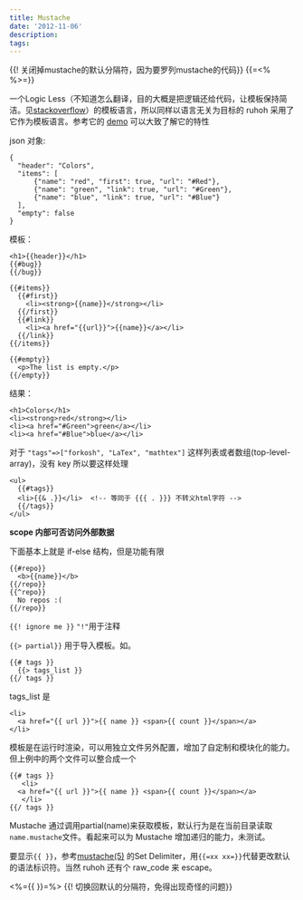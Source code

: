 ```yaml
---
title: Mustache
date: '2012-11-06'
description:
tags:
---
```



{{! 关闭掉mustache的默认分隔符，因为要罗列mustache的代码}}
{{=<% %>=}}

一个Logic Less（不知道怎么翻译，目的大概是把逻辑还给代码，让模板保持简洁。见[stackoverflow][]）的模板语言，所以同样以语言无关为目标的 ruhoh 采用了它作为模板语言。参考它的 [demo][] 可以大致了解它的特性

json 对象:

    {
      "header": "Colors",
      "items": [
          {"name": "red", "first": true, "url": "#Red"},
          {"name": "green", "link": true, "url": "#Green"},
          {"name": "blue", "link": true, "url": "#Blue"}
      ],
      "empty": false
    }

模板：

    <h1>{{header}}</h1>
    {{#bug}}
    {{/bug}}
    
    {{#items}}
      {{#first}}
        <li><strong>{{name}}</strong></li>
      {{/first}}
      {{#link}}
        <li><a href="{{url}}">{{name}}</a></li>
      {{/link}}
    {{/items}}
    
    {{#empty}}
      <p>The list is empty.</p>
    {{/empty}}

结果：

    <h1>Colors</h1>
    <li><strong>red</strong></li>
    <li><a href="#Green">green</a></li>
    <li><a href="#Blue">blue</a></li>

对于  `"tags"=>["forkosh", "LaTex", "mathtex"]` 这样列表或者数组(top-level-array)，没有 key 所以要这样处理

    <ul>
      {{#tags}}
      <li>{{& .}}</li>  <!-- 等同于 {{{ . }}} 不转义html字符 -->
      {{/tags}} 
    </ul>

**scope 内部可否访问外部数据**

下面基本上就是 if-else 结构，但是功能有限

    {{#repo}}
      <b>{{name}}</b>
    {{/repo}}
    {{^repo}}
      No repos :(
    {{/repo}}

`{{! ignore me }}` `"!"`用于注释


`{{> partial}}` 用于导入模板。如。
    
    {{# tags }}
      {{> tags_list }}
    {{/ tags }}

tags_list 是

    <li>
      <a href="{{ url }}">{{ name }} <span>{{ count }}</span></a>
    </li>

模板是在运行时渲染，可以用独立文件另外配置，增加了自定制和模块化的能力。
但上例中的两个文件可以整合成一个
   
    {{# tags }}
       <li>
      <a href="{{ url }}">{{ name }} <span>{{ count }}</span></a>
       </li>
    {{/ tags }}

Mustache 通过调用partial(name)来获取模板，默认行为是在当前目录读取`name.mustache`文件。看起来可以为 Mustache 增加递归的能力，未测试。

要显示`{{ }}`，参考[mustache(5)][] 的Set Delimiter，用`{{=xx xx=}}`代替更改默认的语法标识符。当然 ruhoh 还有个 raw_code 来 escape。

[mustache(5)]: http://mustache.github.com/mustache.5.html
[stackoverflow]: http://stackoverflow.com/questions/3896730/whats-the-advantage-of-logic-less-template-such-as-mustache
[demo]: http://mustache.github.com/#demo



<%={{ }}=%>
{{! 切换回默认的分隔符，免得出现奇怪的问题}} 

